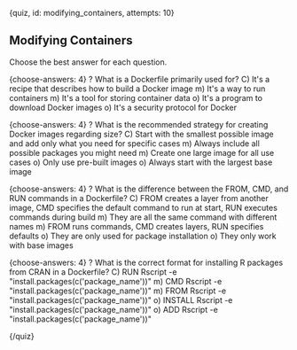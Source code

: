 
{quiz, id: modifying_containers, attempts: 10}

## Modifying Containers

Choose the best answer for each question.

{choose-answers: 4}
? What is a Dockerfile primarily used for?
C) It's a recipe that describes how to build a Docker image
m) It's a way to run containers
m) It's a tool for storing container data
o) It's a program to download Docker images
o) It's a security protocol for Docker

{choose-answers: 4}
? What is the recommended strategy for creating Docker images regarding size?
C) Start with the smallest possible image and add only what you need for specific cases
m) Always include all possible packages you might need
m) Create one large image for all use cases
o) Only use pre-built images
o) Always start with the largest base image

{choose-answers: 4}
? What is the difference between the FROM, CMD, and RUN commands in a Dockerfile?
C) FROM creates a layer from another image, CMD specifies the default command to run at start, RUN executes commands during build
m) They are all the same command with different names
m) FROM runs commands, CMD creates layers, RUN specifies defaults
o) They are only used for package installation
o) They only work with base images

{choose-answers: 4}
? What is the correct format for installing R packages from CRAN in a Dockerfile?
C) RUN Rscript -e "install.packages(c('package_name'))"
m) CMD Rscript -e "install.packages(c('package_name'))"
m) FROM Rscript -e "install.packages(c('package_name'))"
o) INSTALL Rscript -e "install.packages(c('package_name'))"
o) ADD Rscript -e "install.packages(c('package_name'))"

{/quiz}
